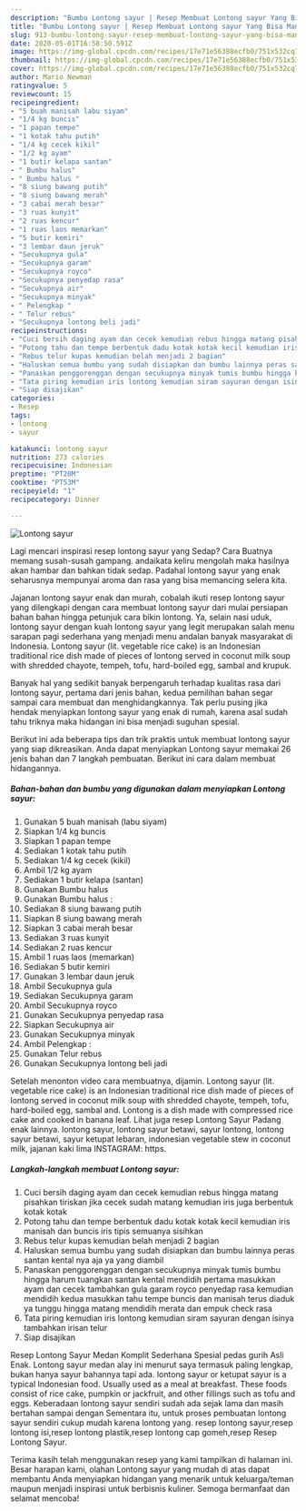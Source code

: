 ```yaml
---
description: "Bumbu Lontong sayur | Resep Membuat Lontong sayur Yang Bisa Manjain Lidah"
title: "Bumbu Lontong sayur | Resep Membuat Lontong sayur Yang Bisa Manjain Lidah"
slug: 913-bumbu-lontong-sayur-resep-membuat-lontong-sayur-yang-bisa-manjain-lidah
date: 2020-05-01T16:58:50.591Z
image: https://img-global.cpcdn.com/recipes/17e71e56388ecfb0/751x532cq70/lontong-sayur-foto-resep-utama.jpg
thumbnail: https://img-global.cpcdn.com/recipes/17e71e56388ecfb0/751x532cq70/lontong-sayur-foto-resep-utama.jpg
cover: https://img-global.cpcdn.com/recipes/17e71e56388ecfb0/751x532cq70/lontong-sayur-foto-resep-utama.jpg
author: Mario Newman
ratingvalue: 5
reviewcount: 15
recipeingredient:
- "5 buah manisah labu siyam"
- "1/4 kg buncis"
- "1 papan tempe"
- "1 kotak tahu putih"
- "1/4 kg cecek kikil"
- "1/2 kg ayam"
- "1 butir kelapa santan"
- " Bumbu halus"
- " Bumbu halus "
- "8 siung bawang putih"
- "8 siung bawang merah"
- "3 cabai merah besar"
- "3 ruas kunyit"
- "2 ruas kencur"
- "1 ruas laos memarkan"
- "5 butir kemiri"
- "3 lembar daun jeruk"
- "Secukupnya gula"
- "Secukupnya garam"
- "Secukupnya royco"
- "Secukupnya penyedap rasa"
- "Secukupnya air"
- "Secukupnya minyak"
- " Pelengkap "
- " Telur rebus"
- "Secukupnya lontong beli jadi"
recipeinstructions:
- "Cuci bersih daging ayam dan cecek kemudian rebus hingga matang pisahkan tiriskan jika cecek sudah matang kemudian iris juga berbentuk kotak kotak"
- "Potong tahu dan tempe berbentuk dadu kotak kotak kecil kemudian iris manisah dan buncis iris tipis semuanya sisihkan"
- "Rebus telur kupas kemudian belah menjadi 2 bagian"
- "Haluskan semua bumbu yang sudah disiapkan dan bumbu lainnya peras santan kental nya aja ya yang diambil"
- "Panaskan penggorenggan dengan secukupnya minyak tumis bumbu hingga harum tuangkan santan kental mendidih pertama masukkan ayam dan cecek tambahkan gula garam royco penyedap rasa kemudian mendidih kedua masukkan tahu tempe buncis dan manisah terus diaduk ya tunggu hingga matang mendidih merata dan empuk check rasa"
- "Tata piring kemudian iris lontong kemudian siram sayuran dengan isinya tambahkan irisan telur"
- "Siap disajikan"
categories:
- Resep
tags:
- lontong
- sayur

katakunci: lontong sayur 
nutrition: 273 calories
recipecuisine: Indonesian
preptime: "PT20M"
cooktime: "PT53M"
recipeyield: "1"
recipecategory: Dinner

---
```



![Lontong sayur](https://img-global.cpcdn.com/recipes/17e71e56388ecfb0/751x532cq70/lontong-sayur-foto-resep-utama.jpg)

Lagi mencari inspirasi resep lontong sayur yang Sedap? Cara Buatnya memang susah-susah gampang. andaikata keliru mengolah maka hasilnya akan hambar dan bahkan tidak sedap. Padahal lontong sayur yang enak seharusnya mempunyai aroma dan rasa yang bisa memancing selera kita.

Jajanan lontong sayur enak dan murah, cobalah ikuti resep lontong sayur yang dilengkapi dengan cara membuat lontong sayur dari mulai persiapan bahan bahan hingga petunjuk cara bikin lontong. Ya, selain nasi uduk, lontong sayur dengan kuah lontong sayur yang legit merupakan salah menu sarapan pagi sederhana yang menjadi menu andalan banyak masyarakat di Indonesia. Lontong sayur (lit. vegetable rice cake) is an Indonesian traditional rice dish made of pieces of lontong served in coconut milk soup with shredded chayote, tempeh, tofu, hard-boiled egg, sambal and krupuk.

Banyak hal yang sedikit banyak berpengaruh terhadap kualitas rasa dari lontong sayur, pertama dari jenis bahan, kedua pemilihan bahan segar sampai cara membuat dan menghidangkannya. Tak perlu pusing jika hendak menyiapkan lontong sayur yang enak di rumah, karena asal sudah tahu triknya maka hidangan ini bisa menjadi suguhan spesial.


Berikut ini ada beberapa tips dan trik praktis untuk membuat lontong sayur yang siap dikreasikan. Anda dapat menyiapkan Lontong sayur memakai 26 jenis bahan dan 7 langkah pembuatan. Berikut ini cara dalam membuat hidangannya.

<!--inarticleads1-->

##### Bahan-bahan dan bumbu yang digunakan dalam menyiapkan Lontong sayur:

1. Gunakan 5 buah manisah (labu siyam)
1. Siapkan 1/4 kg buncis
1. Siapkan 1 papan tempe
1. Sediakan 1 kotak tahu putih
1. Sediakan 1/4 kg cecek (kikil)
1. Ambil 1/2 kg ayam
1. Sediakan 1 butir kelapa (santan)
1. Gunakan  Bumbu halus
1. Gunakan  Bumbu halus :
1. Sediakan 8 siung bawang putih
1. Siapkan 8 siung bawang merah
1. Siapkan 3 cabai merah besar
1. Sediakan 3 ruas kunyit
1. Sediakan 2 ruas kencur
1. Ambil 1 ruas laos (memarkan)
1. Sediakan 5 butir kemiri
1. Gunakan 3 lembar daun jeruk
1. Ambil Secukupnya gula
1. Sediakan Secukupnya garam
1. Ambil Secukupnya royco
1. Gunakan Secukupnya penyedap rasa
1. Siapkan Secukupnya air
1. Gunakan Secukupnya minyak
1. Ambil  Pelengkap :
1. Gunakan  Telur rebus
1. Gunakan Secukupnya lontong beli jadi


Setelah menonton video cara membuatnya, dijamin. Lontong sayur (lit. vegetable rice cake) is an Indonesian traditional rice dish made of pieces of lontong served in coconut milk soup with shredded chayote, tempeh, tofu, hard-boiled egg, sambal and. Lontong is a dish made with compressed rice cake and cooked in banana leaf. Lihat juga resep Lontong Sayur Padang enak lainnya. lontong sayur, lontong sayur betawi, sayur lontong, lontong sayur betawi, sayur ketupat lebaran, indonesian vegetable stew in coconut milk, jajanan kaki lima INSTAGRAM: https. 

<!--inarticleads2-->

##### Langkah-langkah membuat Lontong sayur:

1. Cuci bersih daging ayam dan cecek kemudian rebus hingga matang pisahkan tiriskan jika cecek sudah matang kemudian iris juga berbentuk kotak kotak
1. Potong tahu dan tempe berbentuk dadu kotak kotak kecil kemudian iris manisah dan buncis iris tipis semuanya sisihkan
1. Rebus telur kupas kemudian belah menjadi 2 bagian
1. Haluskan semua bumbu yang sudah disiapkan dan bumbu lainnya peras santan kental nya aja ya yang diambil
1. Panaskan penggorenggan dengan secukupnya minyak tumis bumbu hingga harum tuangkan santan kental mendidih pertama masukkan ayam dan cecek tambahkan gula garam royco penyedap rasa kemudian mendidih kedua masukkan tahu tempe buncis dan manisah terus diaduk ya tunggu hingga matang mendidih merata dan empuk check rasa
1. Tata piring kemudian iris lontong kemudian siram sayuran dengan isinya tambahkan irisan telur
1. Siap disajikan


Resep Lontong Sayur Medan Komplit Sederhana Spesial pedas gurih Asli Enak. Lontong sayur medan alay ini menurut saya termasuk paling lengkap, bukan hanya sayur bahannya tapi ada. lontong sayur or ketupat sayur is a typical Indonesian food. Usually used as a meal at breakfast. These foods consist of rice cake, pumpkin or jackfruit, and other fillings such as tofu and eggs. Keberadaan lontong sayur sendiri sudah ada sejak lama dan masih bertahan sampai dengan Sementara itu, untuk proses pembuatan lontong sayur sendiri cukup mudah karena lontong yang. resep lontong sayur,resep lontong isi,resep lontong plastik,resep lontong cap gomeh,resep Resep Lontong Sayur. 

Terima kasih telah menggunakan resep yang kami tampilkan di halaman ini. Besar harapan kami, olahan Lontong sayur yang mudah di atas dapat membantu Anda menyiapkan hidangan yang menarik untuk keluarga/teman maupun menjadi inspirasi untuk berbisnis kuliner. Semoga bermanfaat dan selamat mencoba!
